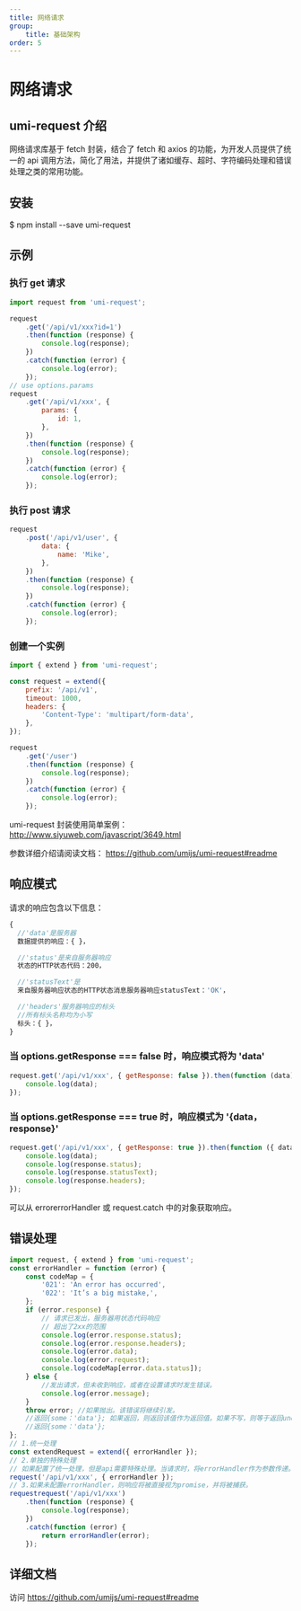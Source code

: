 ```yaml
---
title: 网络请求
group:
    title: 基础架构
order: 5
---
```


# 网络请求

## umi-request 介绍

网络请求库基于 fetch 封装，结合了 fetch 和 axios 的功能，为开发人员提供了统一的 api 调用方法，简化了用法，并提供了诸如缓存、超时、字符编码处理和错误处理之类的常用功能。

## 安装

\$ npm install --save umi-request

## 示例

### 执行 get 请求

```js
import request from 'umi-request';

request
	.get('/api/v1/xxx?id=1')
	.then(function (response) {
		console.log(response);
	})
	.catch(function (error) {
		console.log(error);
	});
// use options.params
request
	.get('/api/v1/xxx', {
		params: {
			id: 1,
		},
	})
	.then(function (response) {
		console.log(response);
	})
	.catch(function (error) {
		console.log(error);
	});
```

### 执行 post 请求

```js
request
	.post('/api/v1/user', {
		data: {
			name: 'Mike',
		},
	})
	.then(function (response) {
		console.log(response);
	})
	.catch(function (error) {
		console.log(error);
	});
```

### 创建一个实例

```js
import { extend } from 'umi-request';

const request = extend({
	prefix: '/api/v1',
	timeout: 1000,
	headers: {
		'Content-Type': 'multipart/form-data',
	},
});

request
	.get('/user')
	.then(function (response) {
		console.log(response);
	})
	.catch(function (error) {
		console.log(error);
	});
```

umi-request 封装使用简单案例： http://www.siyuweb.com/javascript/3649.html

参数详细介绍请阅读文档： https://github.com/umijs/umi-request#readme

## 响应模式

请求的响应包含以下信息：

```js
{
  //'data'是服务器
  数据提供的响应：{ }，

  //'status'是来自服务器响应
  状态的HTTP状态代码：200，

  //'statusText'是
  来自服务器响应状态的HTTP状态消息服务器响应statusText：'OK'，

  //'headers'服务器响应的标头
  //所有标头名称均为小写
  标头：{ }，
}
```

### 当 options.getResponse === false 时，响应模式将为 'data'

```js
request.get('/api/v1/xxx', { getResponse: false }).then(function (data) {
	console.log(data);
});
```

### 当 options.getResponse === true 时，响应模式为 '{data，response}'

```js
request.get('/api/v1/xxx', { getResponse: true }).then(function ({ data, response }) {
	console.log(data);
	console.log(response.status);
	console.log(response.statusText);
	console.log(response.headers);
});
```

可以从 errorerrorHandler 或 request.catch 中的对象获取响应。

## 错误处理

```js
import request, { extend } from 'umi-request';
const errorHandler = function (error) {
	const codeMap = {
		'021': 'An error has occurred',
		'022': 'It’s a big mistake,',
	};
	if (error.response) {
		// 请求已发出，服务器用状态代码响应
		// 超出了2xx的范围
		console.log(error.response.status);
		console.log(error.response.headers);
		console.log(error.data);
		console.log(error.request);
		console.log(codeMap[error.data.status]);
	} else {
		//发出请求，但未收到响应，或者在设置请求时发生错误。
		console.log(error.message);
	}
	throw error; //如果抛出。该错误将继续引发。
	//返回{some：'data'}; 如果返回，则返回该值作为返回值。如果不写，则等于返回undefined，可以在处理结果时判断响应是否具有值。
	//返回{some：'data'};
};
// 1.统一处理
const extendRequest = extend({ errorHandler });
// 2.单独的特殊处理
// 如果配置了统一处理，但是api需要特殊处理。当请求时，将errorHandler作为参数传递。
request('/api/v1/xxx', { errorHandler });
// 3.如果未配置errorHandler，则响应将被直接视为promise，并将被捕获。
requestrequest('/api/v1/xxx')
	.then(function (response) {
		console.log(response);
	})
	.catch(function (error) {
		return errorHandler(error);
	});
```

## 详细文档

访问 https://github.com/umijs/umi-request#readme
